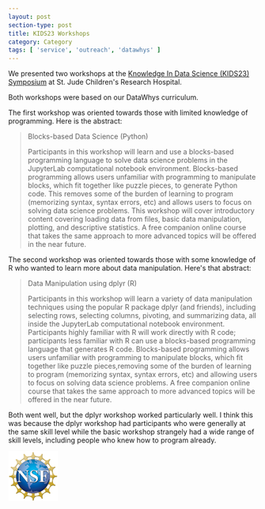 ```yaml
---
layout: post
section-type: post
title: KIDS23 Workshops
category: Category
tags: [ 'service', 'outreach', 'datawhys' ]
---
```

We presented two workshops at the [Knowledge In Data Science (KIDS23) Symposium](https://www.cvent.com/c/abstracts/5d61a4bc-47ed-4bf1-bfb5-e61bd8876bbb) at St. Jude Children's Research Hospital.

Both workshops were based on our DataWhys curriculum.

The first workshop was oriented towards those with limited knowledge of programming. Here is the abstract:

> Blocks-based Data Science (Python)
>
> Participants in this workshop will learn and use a blocks-based programming language to solve data science problems in the JupyterLab computational notebook environment. Blocks-based programming allows users unfamiliar with programming to manipulate blocks, which fit together like puzzle pieces, to generate Python code. This removes some of the burden of learning to program (memorizing syntax, syntax errors, etc) and allows users to focus on solving data science problems. This workshop will cover introductory content covering loading data from files, basic data manipulation, plotting, and descriptive statistics. A free companion online course that takes the same approach to more advanced topics will be offered in the near future.

The second workshop was oriented towards those with some knowledge of R who wanted to learn more about data manipulation. Here's that abstract:

> Data Manipulation using dplyr (R)
>
> Participants in this workshop will learn a variety of data manipulation techniques using the popular R package dplyr (and friends), including selecting rows, selecting columns, pivoting, and summarizing data, all inside the JupyterLab computational notebook environment. Participants highly familiar with R will work directly with R code; participants less familiar with R can use a blocks-based programming language that generates R code. Blocks-based programming allows users unfamiliar with programming to manipulate blocks, which fit together like puzzle pieces,removing some of the burden of learning to program (memorizing syntax, syntax errors, etc) and allowing users to focus on solving data science problems. A free companion online course that takes the same approach to more advanced topics will be offered in the near future.

Both went well, but the dplyr workshop worked particularly well. 
I think this was because the dplyr workshop had participants who were generally at the same skill level while the basic workshop strangely had a wide range of skill levels, including people who knew how to program already.

[![NSF award information](/img/nsf-logo.png "NSF award information")](https://nsf.gov/awardsearch/showAward?AWD_ID=1918751&HistoricalAwards=false)
